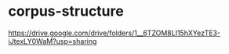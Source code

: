 # corpus-structure
https://drive.google.com/drive/folders/1__6TZOM8LI15hXYezTE3-iJtexLY0WaM?usp=sharing
